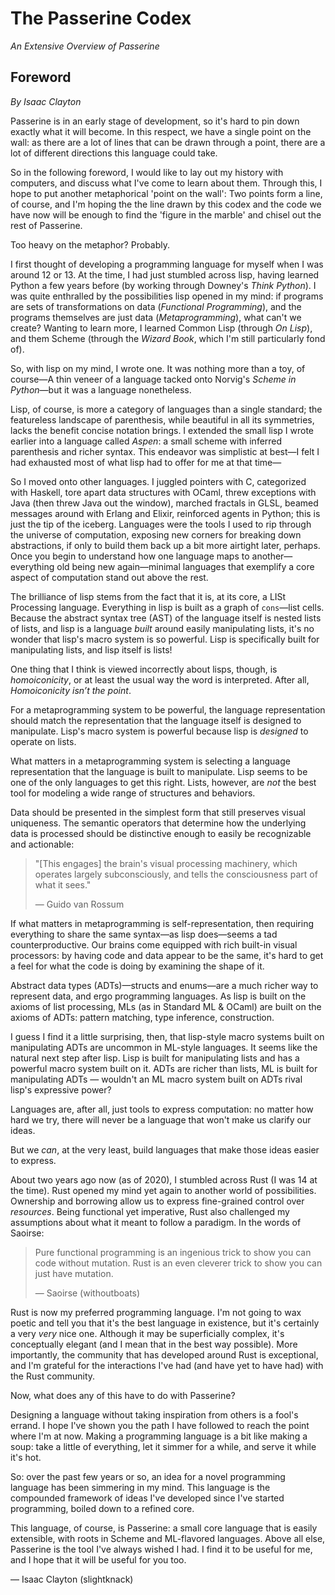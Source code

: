 # The Passerine Codex
*An Extensive Overview of Passerine*

## Foreword
*By Isaac Clayton*

Passerine is in an early stage of development, so it's hard to pin down exactly what it will become. In this respect, we have a single point on the wall: as there are a lot of lines that can be drawn through a point, there are a lot of different directions this language could take.

So in the following foreword, I would like to lay out my history with computers, and discuss what I've come to learn about them. Through this, I hope to put another metaphorical 'point on the wall': Two points form a line, of course, and I'm hoping the the line drawn by this codex and the code we have now will be enough to find the 'figure in the marble' and chisel out the rest of Passerine.

Too heavy on the metaphor? Probably.

I first thought of developing a programming language for myself when I was around 12 or 13. At the time, I had just stumbled across lisp, having learned Python a few years before (by working through Downey's *Think Python*). I was quite enthralled by the possibilities lisp opened in my mind: if programs are sets of transformations on data (*Functional Programming*), and the programs themselves are just data (*Metaprogramming*), what can't we create? Wanting to learn more, I learned Common Lisp (through *On Lisp*), and them Scheme (through the *Wizard Book*, which I'm still particularly fond of).

So, with lisp on my mind, I wrote one. It was nothing more than a toy, of course—A thin veneer of a language tacked onto Norvig's *Scheme in Python*—but it was a language nonetheless.

Lisp, of course, is more a category of languages than a single standard; the featureless landscape of parenthesis, while beautiful in all its symmetries, lacks the benefit concise notation brings. I extended the small lisp I wrote earlier into a language called *Aspen*: a small scheme with inferred parenthesis and richer syntax. This endeavor was simplistic at best—I felt I had exhausted most of what lisp had to offer for me at that time—

So I moved onto other languages. I juggled pointers with C, categorized with Haskell, tore apart data structures with OCaml, threw exceptions with Java (then threw Java out the window), marched fractals in GLSL, beamed messages around with Erlang and Elixir, reinforced agents in Python; this is just the tip of the iceberg. Languages were the tools I used to rip through the universe of computation, exposing new corners for breaking down abstractions, if only to build them back up a bit more airtight later, perhaps. Once you begin to understand how one language maps to another—everything old being new again—minimal languages that exemplify a core aspect of computation stand out above the rest.

The brilliance of lisp stems from the fact that it is, at its core, a LISt Processing language. Everything in lisp is built as a graph of `cons`—list cells. Because the abstract syntax tree (AST) of the language itself is nested lists of lists, and lisp is a language *built* around easily manipulating lists, it's no wonder that lisp's macro system is so powerful. Lisp is specifically built for manipulating lists, and lisp itself is lists!

One thing that I think is viewed incorrectly about lisps, though, is *homoiconicity*, or at least the usual way the word is interpreted. After all, *Homoiconicity isn’t the point*. 

For a metaprogramming system to be powerful, the language representation should match the representation that the language itself is designed to manipulate. Lisp's macro system is powerful because lisp is *designed* to operate on lists.

What matters in a metaprogramming system is selecting a language representation that the language is built to manipulate. Lisp seems to be one of the only languages to get this right. Lists, however, are *not* the best tool for modeling a wide range of structures and behaviors. 

Data should be presented in the simplest form that still preserves visual uniqueness. The semantic operators that determine how the underlying data is processed should be distinctive enough to easily be recognizable and actionable:

> "[This engages] the brain's visual processing machinery, which operates largely subconsciously, and tells the consciousness part of what it sees."
>
> — Guido van Rossum

If what matters in metaprogramming is self-representation, then requiring everything to share the same syntax—as lisp does—seems a tad counterproductive. Our brains come equipped with rich built-in visual processors: by having code and data appear to be the same, it's hard to get a feel for what the code is doing by examining the shape of it.

Abstract data types (ADTs)—structs and enums—are a much richer way to represent data, and ergo programming languages. As lisp is built on the axioms of list processing, MLs (as in Standard ML & OCaml) are built on the axioms of ADTs: pattern matching, type inference, construction.

I guess I find it a little surprising, then, that lisp-style macro systems built on manipulating ADTs are uncommon in ML-style languages. It seems like the natural next step after lisp. Lisp is built for manipulating lists and has a powerful macro system built on it. ADTs are richer than lists, ML is built for manipulating ADTs — wouldn't an ML macro system built on ADTs rival lisp's expressive power?

Languages are, after all, just tools to express computation: no matter how hard we try, there will never be a language that won't make us clarify our ideas.

But we *can*, at the very least, build languages that make those ideas easier to express.

About two years ago now (as of 2020), I stumbled across Rust (I was 14 at the time). Rust opened my mind yet again to another world of possibilities. Ownership and borrowing allow us to express fine-grained control over *resources*. Being functional yet imperative, Rust also challenged my assumptions about what it meant to follow a paradigm. In the words of Saoirse:

> Pure functional programming is an ingenious trick to show you can code without mutation. Rust is an even cleverer trick to show you can just have mutation.
>
> — Saoirse (withoutboats)

Rust is now my preferred programming language. I'm not going to wax poetic and tell you that it's the best language in existence, but it's certainly a very *very* nice one. Although it may be superficially complex, it's conceptually elegant (and I mean that in the best way possible). More importantly, the community that has developed around Rust is exceptional, and I'm grateful for the interactions I've had (and have yet to have had) with the Rust community.

Now, what does any of this have to do with Passerine?

Designing a language without taking inspiration from others is a fool's errand. I hope I've shown you the path I have followed to reach the point where I'm at now. Making a programming language is a bit like making a soup: take a little of everything, let it simmer for a while, and serve it while it's hot.

So: over the past few years or so, an idea for a novel programming language has been simmering in my mind. This language is the compounded framework of ideas I've developed since I've started programming, boiled down to a refined core.

This language, of course, is Passerine: a small core language that is easily extensible, with roots in Scheme and ML-flavored languages. Above all else, Passerine is the tool I've always wished I had. I find it to be useful for me, and I hope that it will be useful for you too.

— Isaac Clayton (slightknack)
